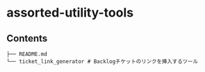 # assorted-utility-tools
## Contents
```
├── README.md
└── ticket_link_generator # Backlogチケットのリンクを挿入するツール
```